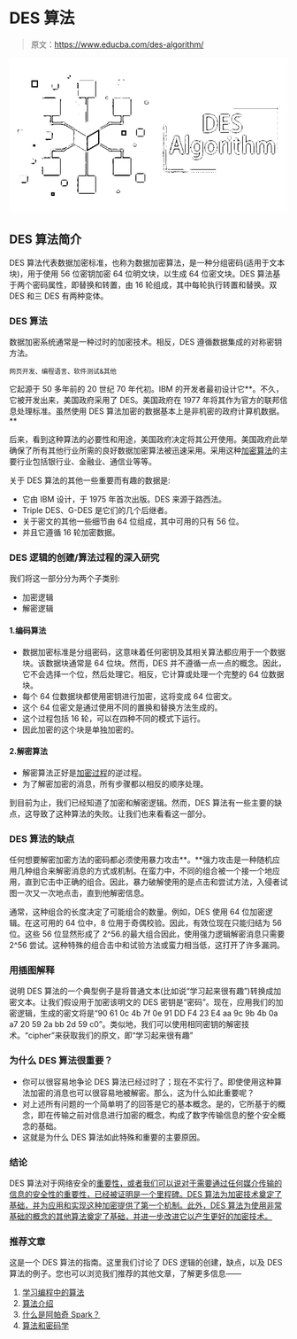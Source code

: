 # DES 算法

> 原文：<https://www.educba.com/des-algorithm/>

![DES-Algorithm](img/7f9afe3d16ba562bf970717a8b585aac.png)



## DES 算法简介

DES 算法代表数据加密标准，也称为数据加密算法，是一种分组密码(适用于文本块)，用于使用 56 位密钥加密 64 位明文块，以生成 64 位密文块。DES 算法基于两个密码属性，即替换和转置，由 16 轮组成，其中每轮执行转置和替换。双 DES 和三 DES 有两种变体。

### DES 算法

数据加密系统通常是一种过时的加密技术。相反，DES 遵循数据集成的对称密钥方法。

<small>网页开发、编程语言、软件测试&其他</small>

它起源于 50 多年前的 20 世纪 70 年代初。IBM 的开发者最初设计它**。不久，它被开发出来，美国政府采用了 DES。美国政府在 1977 年将其作为官方的联邦信息处理标准。虽然使用 DES 算法加密的数据基本上是非机密的政府计算机数据。**

后来，看到这种算法的必要性和用途，美国政府决定将其公开使用。美国政府此举确保了所有其他行业所需的良好数据加密算法被迅速采用。采用这种[加密算法](https://www.educba.com/encryption-algorithm/)的主要行业包括银行业、金融业、通信业等等。

关于 DES 算法的其他一些重要而有趣的数据是:

*   它由 IBM 设计，于 1975 年首次出版。DES 来源于路西法。
*   Triple DES、G-DES 是它们的几个后继者。
*   关于密文的其他一些细节由 64 位组成，其中可用的只有 56 位。
*   并且它遵循 16 轮加密数据。

### DES 逻辑的创建/算法过程的深入研究

我们将这一部分分为两个子类别:

*   加密逻辑
*   解密逻辑

#### 1.编码算法

*   数据加密标准是分组密码，这意味着任何密钥及其相关算法都应用于一个数据块。该数据块通常是 64 位块。然而，DES 并不遵循一点一点的概念。因此，它不会选择一个位，然后处理它。相反，它计算或处理一个完整的 64 位数据块。
*   每个 64 位数据块都使用密钥进行加密，这将变成 64 位密文。
*   这个 64 位密文是通过使用不同的置换和替换方法生成的。
*   这个过程包括 16 轮，可以在四种不同的模式下运行。
*   因此加密的这个块是单独加密的。

#### 2.解密算法

*   解密算法正好是[加密过程](https://www.educba.com/encryption-process/)的逆过程。
*   为了解密加密的消息，所有步骤都以相反的顺序处理。

到目前为止，我们已经知道了加密和解密逻辑。然而，DES 算法有一些主要的缺点，这导致了这种算法的失败。让我们也来看看这一部分。

### DES 算法的缺点

任何想要解密加密方法的密码都必须使用暴力攻击**。**强力攻击是一种随机应用几种组合来解密消息的方式或机制。在蛮力中，不同的组合被一个接一个地应用，直到它击中正确的组合。因此，暴力破解使用的是点击和尝试方法，入侵者试图一次又一次地点击，直到他解密信息。

通常，这种组合的长度决定了可能组合的数量。例如，DES 使用 64 位加密逻辑。在这可用的 64 位中，8 位用于奇偶校验。因此，有效位现在只能归结为 56 位。这些 56 位显然形成了 2^56.的最大组合因此，使用强力逻辑解密消息只需要 2^56 尝试。这种特殊的组合击中和试验方法或蛮力相当低，这打开了许多漏洞。

### 用插图解释

说明 DES 算法的一个典型例子是将普通文本(比如说“学习起来很有趣”)转换成加密文本。让我们假设用于加密该明文的 DES 密钥是“密码”。现在，应用我们的加密逻辑，生成的密文将是“90 61 0c 4b 7f 0e 91 DD F4 23 E4 aa 9c 9b 4b 0a a7 20 59 2a bb 2d 59 c0”。类似地，我们可以使用相同密钥的解密技术。“cipher”来获取我们的原文，即“学习起来很有趣”

### 为什么 DES 算法很重要？

*   你可以很容易地争论 DES 算法已经过时了；现在不实行了。即使使用这种算法加密的消息也可以很容易地被解密。那么，这为什么如此重要呢？
*   对上述所有问题的一个简单明了的回答是它的基本概念。是的，它所基于的概念，即在传输之前对信息进行加密的概念，构成了数字传输信息的整个安全概念的基础。
*   这就是为什么 DES 算法如此特殊和重要的主要原因。

### 结论

DES 算法对于网络安全的[重要性，或者我们可以说对于需要通过任何媒介传输的信息的安全性的重要性，已经被证明是一个里程碑。DES 算法为加密技术奠定了基础，并为应用和实现这种加密提供了第一个机制。此外，DES 算法为使用非常基础的概念的其他算法奠定了基础，并进一步改进它以产生更好的加密技术。](https://www.educba.com/what-is-network-security/)

### 推荐文章

这是一个 DES 算法的指南。这里我们讨论了 DES 逻辑的创建，缺点，以及 DES 算法的例子。您也可以浏览我们推荐的其他文章，了解更多信息——

1.  [学习编程中的算法](https://www.educba.com/algorithm-in-programming/)
2.  [算法介绍](https://www.educba.com/introduction-to-algorithm/)
3.  [什么是阿帕奇 Spark？](https://www.educba.com/what-is-apache-spark/)
4.  [算法和密码学](https://www.educba.com/algorithms-and-cryptography/)





